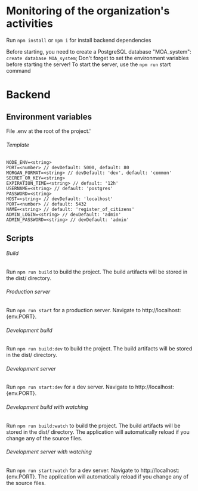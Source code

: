 # Monitoring of the organization's activities
Run `npm install` or `npm i` for install backend dependencies

Before starting, you need to create a PostgreSQL database "MOA_system": `create database MOA_system`;
Don't forget to set the environment variables before starting the server!
To start the server, use the `npm run` start command

# Backend
## Environment variables

File .env at the root of the project.'
###### Template
~~~
NODE_ENV=<string>
PORT=<number> // devDefault: 5000, default: 80
MORGAN_FORMAT=<string> // devDefault: 'dev', default: 'common'
SECRET_OR_KEY=<string>
EXPIRATION_TIME=<string> // default: '12h'
USERNAME=<string> // default: 'postgres'
PASSWORD=<string>
HOST=<string> // devDefault: 'localhost'
PORT=<number> // default: 5432
NAME=<string> // default: 'register_of_citizens'
ADMIN_LOGIN=<string> // devDefault: 'admin'
ADMIN_PASSWORD=<string> // devDefault: 'admin'
~~~

## Scripts

###### Build
Run `npm run build` to build the project. The build artifacts will be stored in the dist/ directory.

###### Production server
Run `npm run start` for a production server. Navigate to http://localhost:{env.PORT}.

###### Development build
Run `npm run build:dev` to build the project. The build artifacts will be stored in the dist/ directory.

###### Development server
Run `npm run start:dev` for a dev server. Navigate to http://localhost:{env.PORT}.

###### Development build with watching
Run `npm run build:watch` to build the project. The build artifacts will be stored in the dist/ directory. The application will automatically reload if you change any of the source files.

###### Development server with watching
Run `npm run start:watch` for a dev server. Navigate to http://localhost:{env.PORT}. The application will automatically reload if you change any of the source files.
